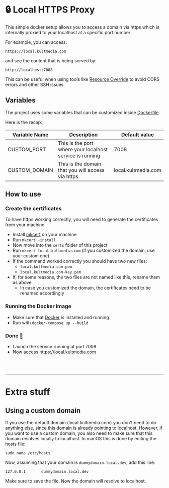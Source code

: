 # 🔒 Local HTTPS Proxy

This simple docker setup allows you to access a domain via https which is internally proxied to your localhost at a specific port number

For example, you can access:

```
https://local.kultmedia.com
```

and see the content that is being served by:

```
http://localhost:7008
```

This can be useful when using tools like [Resource Override](https://chromewebstore.google.com/detail/resource-override/pkoacgokdfckfpndoffpifphamojphii) to avoid CORS errors and other SSH issues


## Variables

The project uses some variables that can be customized inside [Dockerfile](Dockerfile).

Here is the recap:

| Variable Name | Description                                              | Default value       |
|---------------|----------------------------------------------------------|---------------------|
| CUSTOM_PORT   | This is the port where your localhost service is running | 7008                |
| CUSTOM_DOMAIN | This is the domain that you will access via https        | local.kultmedia.com |



## How to use

### Create the certificates
To have https working correctly, you will need to generate the certificates from your machine

- Install [mkcert](https://github.com/FiloSottile/mkcert) on your machine
- Run `mkcert -install`
- Now move into the `certs` folder of this project
- Run `mkcert local.kultmedia.com` (if you customized the domain, use your custom one)
- If the command worked correctly you should have two new files:
   - `local.kultmedia.com.pem`
   - `local.kultmedia.com-key.pem` 
- If, for some reasons, the two files are not named like this, rename them as above
  - In case you customized the domain, the certificates need to be renamed accordingly


### Running the Docker image
- Make sure that [Docker](https://www.docker.com/) is installed and running
- Run with `docker-compose up --build`


### Done 🎉
- Launch the service running at port 7008
- Now access https://local.kultmedia.com


<br /><br />

---

# Extra stuff

## Using a custom domain
If you use the default domain (local.kultmedia.com) you don't need to do anything else, since this domain is already pointing to localhost. However, if you want to use a custom domain, you also need to make sure that this domain resolves locally to localhost.
In macOS this is done by editing the hosts file:

```
sudo nano /etc/hosts
```
 
 Now, assuming that your domain is `dummydomain.local.dev`, add this line:

 ```
 127.0.0.1       dummydomain.local.dev
 ```

 Make sure to save the file. Now the domain will resolve to localhost.